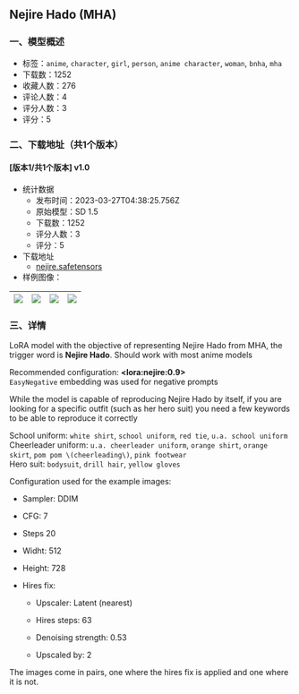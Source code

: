 ## Nejire Hado (MHA)
### 一、模型概述

- 标签：`anime`, `character`, `girl`, `person`, `anime character`, `woman`, `bnha`, `mha`
- 下载数：1252
- 收藏人数：276
- 评论人数：4
- 评分人数：3
- 评分：5

### 二、下载地址（共1个版本）

#### [版本1/共1个版本] v1.0

- 统计数据
  - 发布时间：2023-03-27T04:38:25.756Z
  - 原始模型：SD 1.5
  - 下载数：1252
  - 评分人数：3
  - 评分：5
- 下载地址
  - [nejire.safetensors](https://civitai.com/api/download/models/29859)
- 样例图像：

| <img src="https://image.civitai.com/xG1nkqKTMzGDvpLrqFT7WA/b390f260-e2cf-489a-fa9a-21aa39b84700/width=450/338209.jpeg" /> | <img src="https://image.civitai.com/xG1nkqKTMzGDvpLrqFT7WA/d9a99661-b53d-44db-bd4d-5798e6750600/width=450/338216.jpeg" /> | <img src="https://image.civitai.com/xG1nkqKTMzGDvpLrqFT7WA/ec8efa80-30c7-4273-7218-f06aec752b00/width=450/338212.jpeg" /> | <img src="https://image.civitai.com/xG1nkqKTMzGDvpLrqFT7WA/ca045499-6be2-4a0e-5c79-f9470b34b000/width=450/338215.jpeg" /> |
| ---- | ---- | ---- | ---- |


### 三、详情
<p>LoRA model with the objective of representing Nejire Hado from MHA, the trigger word is <strong>Nejire Hado</strong>. Should work with most anime models</p><p>Recommended configuration: <strong>&lt;lora:nejire:0.9&gt;</strong><br /><code>EasyNegative</code> embedding was used for negative prompts</p><p></p><p>While the model is capable of reproducing Nejire Hado by itself, if you are looking for a specific outfit (such as her hero suit) you need a few keywords to be able to reproduce it correctly</p><p>School uniform: <code>white shirt</code>, <code>school uniform</code>, <code>red tie</code>, <code>u.a. school uniform</code><br />Cheerleader uniform: <code>u.a. cheerleader uniform</code>, <code>orange shirt</code>, <code>orange skirt</code>, <code>pom pom \(cheerleading\)</code>, <code>pink footwear</code><br />Hero suit: <code>bodysuit</code>, <code>drill hair</code>, <code>yellow gloves</code></p><p></p><p>Configuration used for the example images:</p><ul><li><p>Sampler: DDIM</p></li><li><p>CFG: 7</p></li><li><p>Steps 20</p></li><li><p>Widht: 512</p></li><li><p>Height: 728</p></li><li><p>Hires fix:</p><ul><li><p>Upscaler: Latent (nearest)</p></li><li><p>Hires steps: 63</p></li><li><p>Denoising strength: 0.53</p></li><li><p>Upscaled by: 2</p></li></ul></li></ul><p>The images come in pairs, one where the hires fix is applied and one where it is not.</p>
